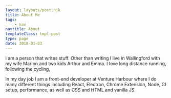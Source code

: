 ```yaml
---
layout: layouts/post.njk
title: About Me
tags:
    - nav
navtitle: About
templateClass: tmpl-post
type: page
date: 2018-01-03
---
```


I am a person that writes stuff. Other than writing I live in Wallingford with my wife Marion and two kids Arthur and Emma. I love long distance running, following the cycling,

In my day job I am a front-end developer at Venture Harbour where I do many different things including React, Electron, Chrome Extension, Node, CI setup, performance, as well as CSS and HTML and vanilla JS.
